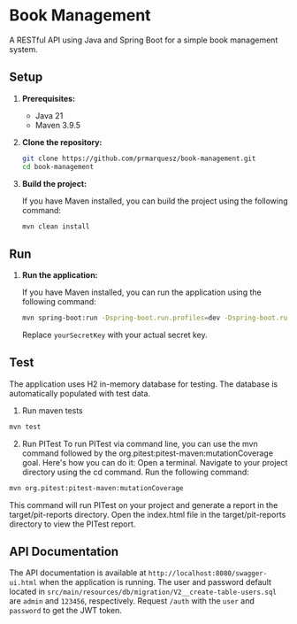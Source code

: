 # Book Management

A RESTful API using Java and Spring Boot for a simple book management system.

## Setup

1. **Prerequisites:**
    - Java 21
    - Maven 3.9.5

2. **Clone the repository:**

    ```bash
    git clone https://github.com/prmarquesz/book-management.git
    cd book-management
    ```

3. **Build the project:**

   If you have Maven installed, you can build the project using the following command:

    ```bash
    mvn clean install
    ```

## Run

1. **Run the application:**

   If you have Maven installed, you can run the application using the following command:

    ```bash
    mvn spring-boot:run -Dspring-boot.run.profiles=dev -Dspring-boot.run.arguments=--JWT_SECRET=yourSecretKey
    ```
   Replace `yourSecretKey` with your actual secret key.

## Test

The application uses H2 in-memory database for testing. The database is automatically populated with test data.

1. Run maven tests

```bash 
mvn test
```

2. Run PITest
To run PITest via command line, you can use the mvn command followed by the org.pitest:pitest-maven:mutationCoverage goal. Here's how you can do it:
Open a terminal.
Navigate to your project directory using the cd command.
Run the following command:

```bash 
mvn org.pitest:pitest-maven:mutationCoverage
```

This command will run PITest on your project and generate a report in the target/pit-reports directory.
Open the index.html file in the target/pit-reports directory to view the PITest report.

## API Documentation

The API documentation is available at `http://localhost:8080/swagger-ui.html` when the application is running.
The user and password default located in `src/main/resources/db/migration/V2__create-table-users.sql` are `admin` and `123456`, respectively.
Request `/auth` with the `user` and `password` to get the JWT token.
